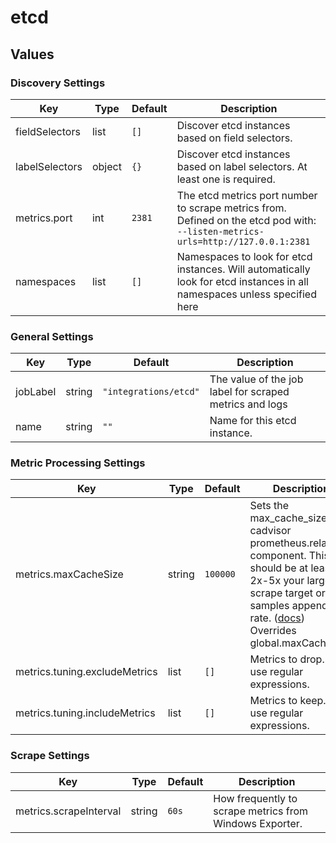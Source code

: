 # etcd

## Values

### Discovery Settings

| Key | Type | Default | Description |
|-----|------|---------|-------------|
| fieldSelectors | list | `[]` | Discover etcd instances based on field selectors. |
| labelSelectors | object | `{}` | Discover etcd instances based on label selectors. At least one is required. |
| metrics.port | int | `2381` | The etcd metrics port number to scrape metrics from. Defined on the etcd pod with: `--listen-metrics-urls=http://127.0.0.1:2381` |
| namespaces | list | `[]` | Namespaces to look for etcd instances. Will automatically look for etcd instances in all namespaces unless specified here |

### General Settings

| Key | Type | Default | Description |
|-----|------|---------|-------------|
| jobLabel | string | `"integrations/etcd"` | The value of the job label for scraped metrics and logs |
| name | string | `""` | Name for this etcd instance. |

### Metric Processing Settings

| Key | Type | Default | Description |
|-----|------|---------|-------------|
| metrics.maxCacheSize | string | `100000` | Sets the max_cache_size for cadvisor prometheus.relabel component. This should be at least 2x-5x your largest scrape target or samples appended rate. ([docs](https://grafana.com/docs/alloy/latest/reference/components/prometheus.relabel/#arguments)) Overrides global.maxCacheSize |
| metrics.tuning.excludeMetrics | list | `[]` | Metrics to drop. Can use regular expressions. |
| metrics.tuning.includeMetrics | list | `[]` | Metrics to keep. Can use regular expressions. |

### Scrape Settings

| Key | Type | Default | Description |
|-----|------|---------|-------------|
| metrics.scrapeInterval | string | `60s` | How frequently to scrape metrics from Windows Exporter. |
